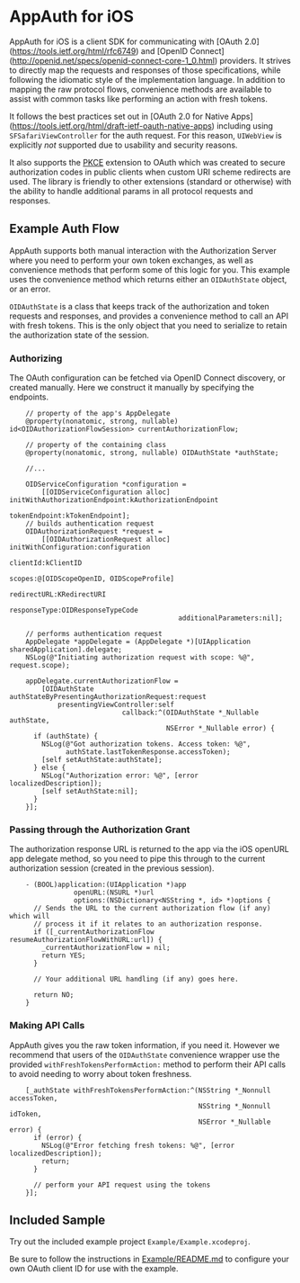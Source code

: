 # AppAuth for iOS

AppAuth for iOS is a client SDK for communicating with [OAuth 2.0]
(https://tools.ietf.org/html/rfc6749) and [OpenID Connect]
(http://openid.net/specs/openid-connect-core-1_0.html) providers. It strives to
directly map the requests and responses of those specifications, while following
the idiomatic style of the implementation language. In addition to mapping the
raw protocol flows, convenience methods are available to assist with common
tasks like performing an action with fresh tokens.

It follows the best practices set out in [OAuth 2.0 for Native Apps]
(https://tools.ietf.org/html/draft-ietf-oauth-native-apps)
including using `SFSafariViewController` for the auth request. For this reason,
`UIWebView` is explicitly *not* supported due to usability and security reasons.

It also supports the [PKCE](https://tools.ietf.org/html/rfc7636) extension to
OAuth which was created to secure authorization codes in public clients when
custom URI scheme redirects are used. The library is friendly to other
extensions (standard or otherwise) with the ability to handle additional params
in all protocol requests and responses.

## Example Auth Flow

AppAuth supports both manual interaction with the Authorization Server
where you need to perform your own token exchanges, as well as convenience
methods that perform some of this logic for you. This example uses the
convenience method which returns either an `OIDAuthState` object, or an error.

`OIDAuthState` is a class that keeps track of the authorization and token
requests and responses, and provides a convenience method to call an API with
fresh tokens. This is the only object that you need to serialize to retain the
authorization state of the session.

### Authorizing

The OAuth configuration can be fetched via OpenID Connect discovery, or created
manually. Here we construct it manually by specifying the endpoints.

```objc
    // property of the app's AppDelegate
    @property(nonatomic, strong, nullable) id<OIDAuthorizationFlowSession> currentAuthorizationFlow;

    // property of the containing class
    @property(nonatomic, strong, nullable) OIDAuthState *authState;

    //...

    OIDServiceConfiguration *configuration =
        [[OIDServiceConfiguration alloc] initWithAuthorizationEndpoint:kAuthorizationEndpoint
                                                         tokenEndpoint:kTokenEndpoint];
    // builds authentication request
    OIDAuthorizationRequest *request =
        [[OIDAuthorizationRequest alloc] initWithConfiguration:configuration
                                                      clientId:kClientID
                                                        scopes:@[OIDScopeOpenID, OIDScopeProfile]
                                                   redirectURL:KRedirectURI
                                                  responseType:OIDResponseTypeCode
                                          additionalParameters:nil];

    // performs authentication request
    AppDelegate *appDelegate = (AppDelegate *)[UIApplication sharedApplication].delegate;
    NSLog(@"Initiating authorization request with scope: %@", request.scope);

    appDelegate.currentAuthorizationFlow =
        [OIDAuthState authStateByPresentingAuthorizationRequest:request
            presentingViewController:self
                            callback:^(OIDAuthState *_Nullable authState,
                                       NSError *_Nullable error) {
      if (authState) {
        NSLog(@"Got authorization tokens. Access token: %@",
              authState.lastTokenResponse.accessToken);
        [self setAuthState:authState];
      } else {
        NSLog("Authorization error: %@", [error localizedDescription]);
        [self setAuthState:nil];
      }
    }];
```

### Passing through the Authorization Grant

The authorization response URL is returned to the app via the iOS openURL
app delegate method, so you need to pipe this through to the current
authorization session (created in the previous session).

```objc
    - (BOOL)application:(UIApplication *)app
                openURL:(NSURL *)url
                options:(NSDictionary<NSString *, id> *)options {
      // Sends the URL to the current authorization flow (if any) which will
      // process it if it relates to an authorization response.
      if ([_currentAuthorizationFlow resumeAuthorizationFlowWithURL:url]) {
        _currentAuthorizationFlow = nil;
        return YES;
      }

      // Your additional URL handling (if any) goes here.

      return NO;
    }
```

### Making API Calls

AppAuth gives you the raw token information, if you need it. However we
recommend that users of the `OIDAuthState` convenience wrapper use the provided
`withFreshTokensPerformAction:` method to perform their API calls to avoid
needing to worry about token freshness.

```objc
    [_authState withFreshTokensPerformAction:^(NSString *_Nonnull accessToken,
                                               NSString *_Nonnull idToken,
                                               NSError *_Nullable error) {
      if (error) {
        NSLog(@"Error fetching fresh tokens: %@", [error localizedDescription]);
        return;
      }

      // perform your API request using the tokens
    }];
```

## Included Sample

Try out the included example project `Example/Example.xcodeproj`.

Be sure to follow the instructions in [Example/README.md](Example/README.md)
to configure your own OAuth client ID for use with the example.
